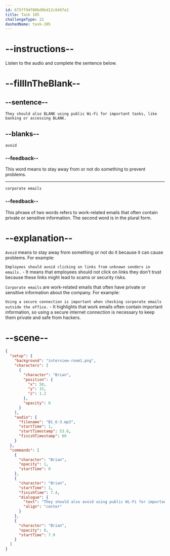 ```yaml
---
id: 675ff94f80bd9bd12c8497e2
title: Task 105
challengeType: 22
dashedName: task-105
---
```


<!-- (Audio) Brian: They should also avoid using public Wi-Fi for important tasks, like banking or accessing corporate emails. -->

# --instructions--

Listen to the audio and complete the sentence below.

# --fillInTheBlank--

## --sentence--

`They should also BLANK using public Wi-Fi for important tasks, like banking or accessing BLANK.`

## --blanks--

`avoid`

### --feedback--

This word means to stay away from or not do something to prevent problems.

---

`corporate emails`

### --feedback--

This phrase of two words refers to work-related emails that often contain private or sensitive information. The second word is in the plural form.

# --explanation--

`Avoid` means to stay away from something or not do it because it can cause problems. For example:

`Employees should avoid clicking on links from unknown senders in emails.` - It means that employees should not click on links they don't trust because these links might lead to scams or security risks.

`Corporate emails` are work-related emails that often have private or sensitive information about the company. For example:

`Using a secure connection is important when checking corporate emails outside the office.` - It highlights that work emails often contain important information, so using a secure internet connection is necessary to keep them private and safe from hackers.

# --scene--

```json
{
  "setup": {
    "background": "interview-room1.png",
    "characters": [
      {
        "character": "Brian",
        "position": {
          "x": 50,
          "y": 15,
          "z": 1.2
        },
        "opacity": 0
      }
    ],
    "audio": {
      "filename": "B1_6-3.mp3",
      "startTime": 1,
      "startTimestamp": 53.6,
      "finishTimestamp": 60
    }
  },
  "commands": [
    {
      "character": "Brian",
      "opacity": 1,
      "startTime": 0
    },
    {
      "character": "Brian",
      "startTime": 1,
      "finishTime": 7.4,
      "dialogue": {
        "text": "They should also avoid using public Wi-Fi for important tasks like banking or accessing corporate emails.",
        "align": "center"
      }
    },
    {
      "character": "Brian",
      "opacity": 0,
      "startTime": 7.9
    }
  ]
}
```
